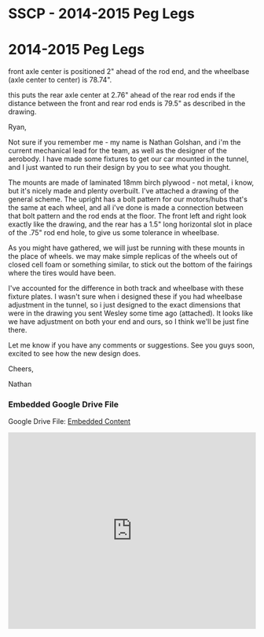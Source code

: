 # SSCP - 2014-2015 Peg Legs

# 2014-2015 Peg Legs

front axle center is positioned 2" ahead of the rod end, and the wheelbase (axle center to center) is 78.74".

this puts the rear axle center at 2.76" ahead of the rear rod ends if the distance between the front and rear rod ends is 79.5" as described in the drawing.

Ryan,

Not sure if you remember me - my name is Nathan Golshan, and i'm the current mechanical lead for the team, as well as the designer of the aerobody. I have made some fixtures to get our car mounted in the tunnel, and I just wanted to run their design by you to see what you thought.

The mounts are made of laminated 18mm birch plywood - not metal, i know, but it's nicely made and plenty overbuilt. I've attached a drawing of the general scheme. The upright has a bolt pattern for our motors/hubs that's the same at each wheel, and all i've done is made a connection between that bolt pattern and the rod ends at the floor. The front left and right look exactly like the drawing, and the rear has a 1.5" long horizontal slot in place of the .75" rod end hole, to give us some tolerance in wheelbase.

As you might have gathered, we will just be running with these mounts in the place of wheels. we may make simple replicas of the wheels out of closed cell foam or something similar, to stick out the bottom of the fairings where the tires would have been.

I've accounted for the difference in both track and wheelbase with these fixture plates. I wasn't sure when i designed these if you had wheelbase adjustment in the tunnel, so i just designed to the exact dimensions that were in the drawing you sent Wesley some time ago (attached). It looks like we have adjustment on both your end and ours, so I think we'll be just fine there. 

Let me know if you have any comments or suggestions. See you guys soon, excited to see how the new design does.

Cheers,

Nathan

[](https://drive.google.com/folderview?id=10h_btwypKo7lMSTmPP4lRdhEcVjrrN4s)

### Embedded Google Drive File

Google Drive File: [Embedded Content](https://drive.google.com/embeddedfolderview?id=10h_btwypKo7lMSTmPP4lRdhEcVjrrN4s#list)

<iframe width="100%" height="400" src="https://drive.google.com/embeddedfolderview?id=10h_btwypKo7lMSTmPP4lRdhEcVjrrN4s#list" frameborder="0"></iframe>

